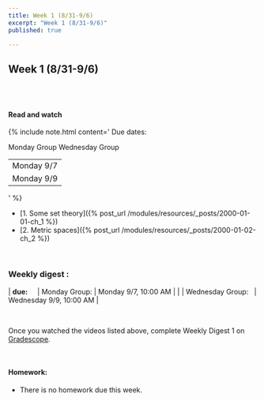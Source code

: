 ```yaml
---
title: Week 1 (8/31-9/6)
excerpt: "Week 1 (8/31-9/6)"
published: true

---
```


## Week 1 (8/31-9/6)

<br/>
<br/>


#### Read and watch

{% include note.html content='
Due dates:
<table>
<tr>
<td> Monday 9/7 </td> Monday Group
</tr>
<tr>
<td> Monday 9/9 </td> Wednesday Group
</tr>
</table>
' %}



* [1. Some set theory]({% post_url /modules/resources/_posts/2000-01-01-ch_1 %})
* [2. Metric spaces]({% post_url /modules/resources/_posts/2000-01-02-ch_2 %})

<br/>

### Weekly digest :

| **due:**  &nbsp; &nbsp; | Monday Group:           | Monday 9/7, 10:00 AM    |
|                         | Wednesday Group: &nbsp; | Wednesday 9/9, 10:00 AM |

<br/>

Once you watched the videos listed above, complete Weekly Digest 1 on [Gradescope](https://www.gradescrope.com).

<br/>

#### Homework:

* There is no homework due this week.
